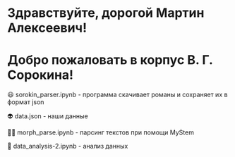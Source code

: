 # Здравствуйте, дорогой Мартин Алексеевич! 
# Добро пожаловать в корпус В. Г. Сорокина!

:smiley: sorokin_parser.ipynb - программа скачивает романы и сохраняет их в формат json

:alien: data.json - наши данные 

:ok_woman: morph_parse.ipynb - парсинг текстов при помощи MyStem

:dolphin:  data_analysis-2.ipynb  - анализ данных
